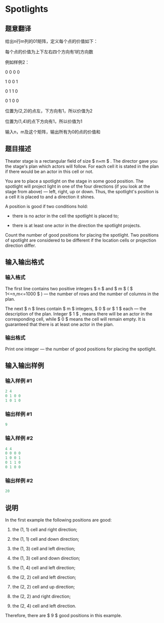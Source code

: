 # Spotlights

## 题意翻译

给出n行m列的01矩阵，定义每个点的价值如下：

每个点的价值为上下左右四个方向有1的方向数

例如样例2：

0 0 0 0

1 0 0 1

0 1 1 0

0 1 0 0

位置为(2,2)的点左，下方向有1，所以价值为2

位置为(1,4)的点下方向有1，所以价值为1

输入n，m及这个矩阵，输出所有为0的点的价值和

## 题目描述

Theater stage is a rectangular field of size $ n×m $ . The director gave you the stage's plan which actors will follow. For each cell it is stated in the plan if there would be an actor in this cell or not.

You are to place a spotlight on the stage in some good position. The spotlight will project light in one of the four directions (if you look at the stage from above) — left, right, up or down. Thus, the spotlight's position is a cell it is placed to and a direction it shines.

A position is good if two conditions hold:

- there is no actor in the cell the spotlight is placed to;

- there is at least one actor in the direction the spotlight projects.

Count the number of good positions for placing the spotlight. Two positions of spotlight are considered to be different if the location cells or projection direction differ.

## 输入输出格式

### 输入格式

The first line contains two positive integers $ n $ and $ m $ ( $ 1<=n,m<=1000 $ ) — the number of rows and the number of columns in the plan.

The next $ n $ lines contain $ m $ integers, $ 0 $ or $ 1 $ each — the description of the plan. Integer $ 1 $ , means there will be an actor in the corresponding cell, while $ 0 $ means the cell will remain empty. It is guaranteed that there is at least one actor in the plan.

### 输出格式

Print one integer — the number of good positions for placing the spotlight.

## 输入输出样例

### 输入样例 #1

```cpp
2 4
0 1 0 0
1 0 1 0

```
### 输出样例 #1

```cpp
9

```
### 输入样例 #2

```cpp
4 4
0 0 0 0
1 0 0 1
0 1 1 0
0 1 0 0

```
### 输出样例 #2

```cpp
20

```
## 说明

In the first example the following positions are good:

1. the (1, 1) cell and right direction;

2. the (1, 1) cell and down direction;

3. the (1, 3) cell and left direction;

4. the (1, 3) cell and down direction;

5. the (1, 4) cell and left direction;

6. the (2, 2) cell and left direction;

7. the (2, 2) cell and up direction;

8. the (2, 2) and right direction;

9. the (2, 4) cell and left direction.

Therefore, there are $ 9 $ good positions in this example.

